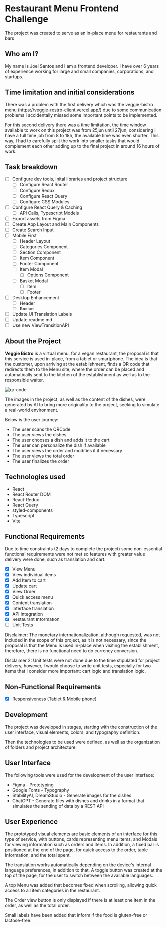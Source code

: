 # Restaurant Menu Frontend Challenge

The project was created to serve as an in-place menu for restaurants and bars

## Who am I?

My name is Joel Santos and I am a frontend developer. I have over 6 years of experience working for large and small companies, corporations, and startups.

## Time limitation and initial considerations

There was a problem with the first delivery which was the veggie-bistro menu (https://veggie-restro-client.vercel.app/) due to some communication problems I accidentally missed some important points to be implemented.

For this second delivery there was a time limitation, the time window available to work on this project was from 25jun until 27jun, considering I have a full time job from 8 to 18h, the available time was even shorter.  This way, I had to carefully split the work into smaller tasks that would complement each other adding up to the final project in around 16 hours of work.

## Task breakdown 

- [ ] Configure dev tools, inital libraries and project structure
    - [ ] Configure React Router
    - [ ] Configure Redux
    - [ ] Configure React Query
    - [ ] Configure CSS Modules
- [ ] Configure React Query & Caching
    - [ ] API Calls, Typescript Models
- [ ] Export assets from Figma
- [ ] Create App Layout and Main Components
- [ ] Create Search Input
- [ ] Mobile First
    - [ ] Header Layout
    - [ ] Categories Component
    - [ ] Section Component
    - [ ] Item Component
    - [ ] Footer Component
    - [ ] Item Modal
        - [ ] Options Component
    - [ ] Basket Modal
        - [ ] Item
        - [ ] Footer
- [ ] Desktop Enhancement 
    - [ ] Header
    - [ ] Basket
- [ ] Update UI Translation Labels
- [ ] Update readme.md
- [ ] Use new ViewTransitionAPI 

## About the Project

**Veggie Bistro** is a virtual menu, for a vegan restaurant, the proposal is that this service is used in-place, from a tablet or smartphone. The idea is that the customer, upon arriving at the establishment, finds a QR code that redirects them to the Menu site, where the order can be placed and automatically sent to the kitchen of the establishment as well as to the responsible waiter.

![qr-code](https://github.com/joelsantosjunior/veggie-restro-client/assets/8531514/8ccb2e21-587c-4d05-be33-81eaadeca198)

The images in the project, as well as the content of the dishes, were generated by AI to bring more originality to the project, seeking to simulate a real-world environment.

Below is the user journey:

- The user scans the QRCode
- The user views the dishes
- The user chooses a dish and adds it to the cart
- The user can personalize the dish if available
- The user views the order and modifies it if necessary
- The user views the total order
- The user finalizes the order

## Technologies used

- React
- React Router DOM
- React-Redux
- React Query
- styled-components
- Typescript
- Vite

## Functional Requirements

Due to time constraints (2 days to complete the project) some non-essential functional requirements were not met so features with greater value delivery were done, such as translation and cart.

- [x]  View Menu
- [x]  View individual items
- [x]  Add Item to cart
- [x]  Update cart
- [x]  View Order
- [x]  Quick access menu
- [x]  Content translation
- [x]  Interface translation
- [x]  API Integration
- [x]  Restaurant Information
- [ ]  Unit Tests

Disclaimer: The monetary internationalization, although requested, was not included in the scope of this project, as it is not necessary, since the proposal is that the Menu is used in-place when visiting the establishment, therefore, there is no functional need to do currency conversion.

Disclaimer 2: Unit tests were not done due to the time stipulated for project delivery, however, I would choose to write unit tests, especially for two items that I consider more important: cart logic and translation logic.

## Non-Functional Requirements

- [x]  Responsiveness (Tablet & Mobile phone)

## Development

The project was developed in stages, starting with the construction of the user interface, visual elements, colors, and typography definition.

Then the technologies to be used were defined, as well as the organization of folders and project architecture.

## User Interface

The following tools were used for the development of the user interface:

- Figma - Prototyping
- Google Fonts - Typography
- StabilityAI, DreamStudio - Generate images for the dishes
- ChatGPT - Generate files with dishes and drinks in a format that simulates the sending of data by a REST API

## User Experience

The prototyped visual elements are basic elements of an interface for this type of service, with buttons, cards representing menu items, and Modals for viewing information such as orders and items. In addition, a fixed bar is positioned at the end of the page, for quick access to the order, table information, and the total spent.

The translation works automatically depending on the device's internal language preferences, in addition to that, A toggle button was created at the top of the page, for the user to switch between the available languages. 

A top Menu was added that becomes fixed when scrolling, allowing quick access to all item categories in the restaurant.

The Order view button is only displayed if there is at least one item in the order, as well as the total order.

Small labels have been added that inform if the food is gluten-free or lactose-free.
